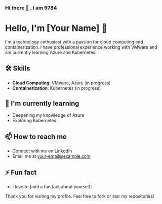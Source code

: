 ### Hi there 👋 , I am 9784

<!--
**9784/9784** is a ✨ _special_ ✨ repository because its `README.md` (this file) appears on your GitHub profile.

Here are some ideas to get you started:

- 🔭 I’m currently working on ... VMware Infrastructure and Windows OS Administration.
- 🌱 I’m currently learning ... Azure Cloud, Bicep, Kubernetes, Terraform, Azure AI.
- 👯 I’m looking to collaborate on ... powershell scripts
- 🤔 I’m looking for help with ... Ansible
- 💬 Ask me about ...
- 📫 How to reach me: ... email@gmail.com
- 😄 Pronouns: he/him
- ⚡ Fun fact: coolcoolcoolcoolcool
-->




# Hello, I'm [Your Name] 👋

I'm a technology enthusiast with a passion for cloud computing and containerization. I have professional experience working with VMware and am currently learning Azure and Kubernetes.

## 🛠 Skills

- **Cloud Computing**: VMware, Azure (in progress)
- **Containerization**: Kubernetes (in progress)

## 🌱 I'm currently learning

- Deepening my knowledge of Azure
- Exploring Kubernetes

## 📫 How to reach me

- Connect with me on LinkedIn
- Email me at your-email@example.com

## ⚡ Fun fact

- I love to [add a fun fact about yourself]

Thank you for visiting my profile. Feel free to fork or star my repositories!

